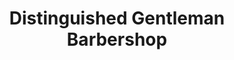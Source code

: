 ---
title: "Distinguished Gentleman Barbershop"
url: /charlotte/distinguished-gentleman-barbershop/
shop: Friseur
---